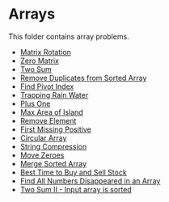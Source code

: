 # Arrays

This folder contains array problems.

* [Matrix Rotation](/Arrays/MatrixRotation/)  
* [Zero Matrix](/Arrays/ZeroMatrix/)  
* [Two Sum](/Arrays/TwoSum/)  
* [Remove Duplicates from Sorted Array](/Arrays/Duplicates/)  
* [Find Pivot Index](Pivot)  
* [Trapping Rain Water](Rain)  
* [Plus One](PlusOne)  
* [Max Area of Island](Area)  
* [Remove Element](RemoveElement)
* [First Missing Positive](MissingInteger)
* [Circular Array](Circular)  
* [String Compression](StringCompression)  
* [Move Zeroes](MoveZeroes)  
* [Merge Sorted Array](Merge)  
* [Best Time to Buy and Sell Stock](Stock1)  
* [Find All Numbers Disappeared in an Array](Disappeared)  
* [Two Sum II - Input array is sorted](2Sum2)  

[//]: # (These are reference links used in the body of this note and get stripped out when the markdown processor does its job. There is no need to format nicely because it shouldn't be seen. Thanks SO - http://stackoverflow.com/questions/4823468/store-comments-in-markdown-syntax)
